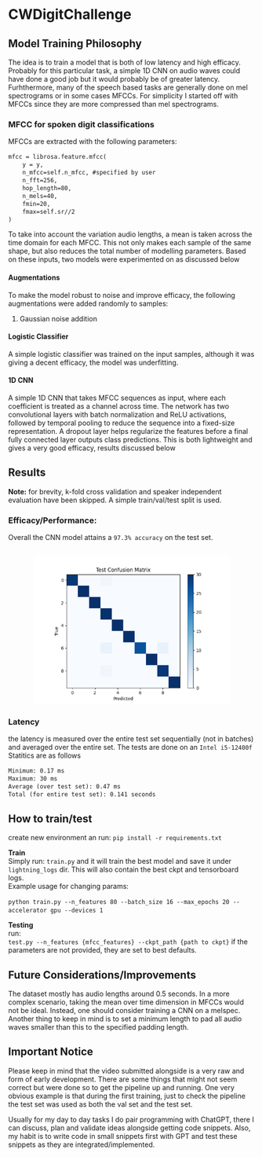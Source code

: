 # CWDigitChallenge




## Model Training Philosophy

The idea is to train a model that is both of low latency and high efficacy. Probably for this particular task, a simple 1D CNN on audio waves could have done a good job but it would probably be of greater latency. Furhthermore, many of the speech based tasks are generally done on mel spectrograms or in some cases MFCCs. For simplicity I started off with MFCCs since they are more compressed than mel spectrograms.

### MFCC for spoken digit classifications
MFCCs are extracted with the following parameters:<br>
```
mfcc = librosa.feature.mfcc(
    y = y,
    n_mfcc=self.n_mfcc, #specified by user
    n_fft=256,
    hop_length=80,
    n_mels=40,   
    fmin=20,
    fmax=self.sr//2
)
```
To take into account the  variation audio lengths, a mean is taken across the time domain for each MFCC. This not only makes each sample of the same shape, but also reduces the total number of modelling parameters. Based on these inputs, two models were experimented on as discussed below 

#### Augmentations

To make the model robust to noise and improve efficacy, the following augmentations were added randomly to samples:

1. Gaussian noise addition


#### Logistic Classifier
A simple logistic classifier was trained on the input samples, although it was giving a decent efficacy, the model was underfitting.

#### 1D CNN
A simple 1D CNN that takes MFCC sequences as input, where each coefficient is treated as a channel across time. The network has two convolutional layers with batch normalization and ReLU activations, followed by temporal pooling to reduce the sequence into a fixed-size representation. A dropout layer helps regularize the features before a final fully connected layer outputs class predictions. This is both lightweight and gives a very good efficacy, results discussed below

## Results

**Note:** for brevity, k-fold cross validation and speaker independent evaluation have been skipped. A simple train/val/test split is used.

### Efficacy/Performance:
Overall the CNN model attains a ```97.3% accuracy``` on the test set. <br><br>

<p align="center">
  <img src="logs/best-cnn-mfcc/confusion_matrix.png" alt="Confusion Matrix" width="400"/>
</p>

### Latency
the latency is measured over the entire test set sequentially (not in batches) and averaged over the entire set. The tests are done on an ```Intel i5-12400f``` Statitics are as follows
```
Minimum: 0.17 ms
Maximum: 30 ms
Average (over test set): 0.47 ms
Total (for entire test set): 0.141 seconds
```


## How to train/test
create new environment an run:
```pip install -r requirements.txt```

**Train**<br>
Simply run: ```train.py``` and it will train the best model and save it under ```lightning_logs``` dir. This will also contain the best ckpt and tensorboard logs.<br> Example usage for changing params: 

```python train.py --n_features 80 --batch_size 16 --max_epochs 20 --accelerator gpu --devices 1```


**Testing**<br>
run:<br>
```test.py --n_features {mfcc_features} --ckpt_path {path to ckpt}```
if the parameters are not provided, they are set to best defaults. 


## Future Considerations/Improvements

The dataset mostly has audio lengths around 0.5 seconds. In a more complex scenario, taking the mean over time dimension in MFCCs would not be ideal. Instead, one should consider training a CNN on a melspec. Another thing to keep in mind is to set a minimum length to pad all audio waves smaller than this to the specified padding length.



## Important Notice
Please keep in mind that the video submitted alongside is a very raw and form of early development. There are some things that might not seem correct but were done so to get the pipeline up and running. One very obvious example is that during the first training, just to check the pipeline the test set was used as both the val set and the test set.

Usually for my day to day tasks I do pair programming with ChatGPT, there I can discuss, plan and validate ideas alongside getting code snippets. Also, my habit is to write code in small snippets first with GPT and test these snippets as they are integrated/implemented. 